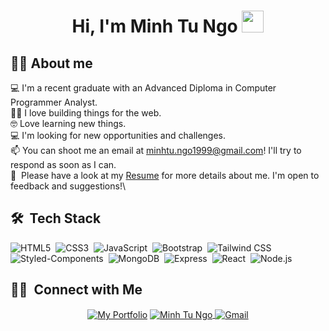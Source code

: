 <h1 align="center">Hi, I'm Minh Tu Ngo <img src="https://media.giphy.com/media/hvRJCLFzcasrR4ia7z/giphy.gif" width="35"></h1>

## :sassy_man:  About me
:computer: I'm a recent graduate with an Advanced Diploma in Computer Programmer Analyst.\
:technologist: I love building things for the web.\
:nerd_face: Love learning new things.\
:computer: I'm looking for new opportunities and challenges.\
📫 You can shoot me an email at minhtu.ngo1999@gmail.com! I'll try to respond as soon as I can.\
📄 &nbsp;Please have a look at my [Resume](https://minhtungo.com//MinhNgoResume.pdf) for more details about me. I'm open to feedback and suggestions!\

## 🛠 &nbsp;Tech Stack
![HTML5](https://img.shields.io/badge/-HTML-05122A?style=flat&logo=HTML5)&nbsp;
![CSS3](https://img.shields.io/badge/-CSS-05122A?style=flat&logo=CSS3&logoColor=1572B6)&nbsp;
![JavaScript](https://img.shields.io/badge/-JavaScript-05122A?style=flat&logo=javascript)&nbsp;
![Bootstrap](https://img.shields.io/badge/-Bootstrap-05122A?style=flat&logo=bootstrap&logoColor=563D7C)&nbsp;
![Tailwind CSS](https://img.shields.io/badge/-Taiwind%20CSS-05122A?style=flat&logo=tailwindcss&logoColor=563D7C)&nbsp;
![Styled-Components](https://img.shields.io/badge/-Styled%20Components-05122A?style=flat&logo=styledcomponents&logoColor=563D7C)&nbsp;
![MongoDB](https://img.shields.io/badge/-MongoDB-05122A?style=flat&logo=mongodb)&nbsp;
![Express](https://img.shields.io/badge/-Express-05122A?style=flat&logo=express)&nbsp;
![React](https://img.shields.io/badge/-React-05122A?style=flat&logo=react)&nbsp;
![Node.js](https://img.shields.io/badge/-Node.js-05122A?style=flat&logo=node.js)


## 🤝🏻 &nbsp;Connect with Me
<div align="center">
  <a href="https://minhtungo.com" target='_blank'><img align="center"
      src="https://img.shields.io/badge/Portfolio-404040?style=for-the-badge&logo=react&logoColor=white"
      alt="My Portfolio" /></a>
  <a href="https://www.linkedin.com/in/minhtungo" target="_blank"><img align="center"
      src="https://img.shields.io/badge/LinkedIn-0077B5?style=for-the-badge&logo=linkedin&logoColor=white"
      alt="Minh Tu Ngo" />
  </a>
    <a href="mailto:minhtu.ngo1999@gmail.com" target="_blank"><img align="center"
      src="https://img.shields.io/badge/Gmail-ff4d4d?style=for-the-badge&logo=gmail&logoColor=white"
      alt="Gmail" />
  </a>
</div>

